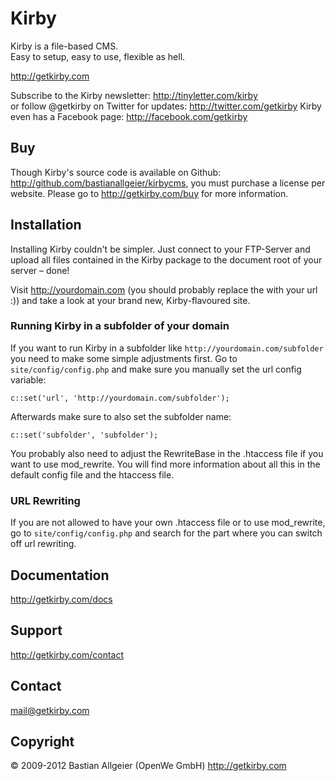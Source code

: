 # Kirby

Kirby is a file-based CMS.   
Easy to setup, easy to use, flexible as hell.

<http://getkirby.com>

Subscribe to the Kirby newsletter: <http://tinyletter.com/kirby>    
or follow @getkirby on Twitter for updates: <http://twitter.com/getkirby>
Kirby even has a Facebook page: <http://facebook.com/getkirby>


## Buy

Though Kirby's source code is available on Github: <http://github.com/bastianallgeier/kirbycms>, you must purchase a license per website. Please go to <http://getkirby.com/buy> for more information.


## Installation

Installing Kirby couldn't be simpler. Just connect to your FTP-Server and upload all files contained in the Kirby package to the document root of your server – done!

Visit <http://yourdomain.com> (you should probably replace the with your url :)) and take a look at your brand new, Kirby-flavoured site.


### Running Kirby in a subfolder of your domain

If you want to run Kirby in a subfolder like `http://yourdomain.com/subfolder` you need to make some simple adjustments first. Go to `site/config/config.php` and make sure you manually set the url config variable:
	
	c::set('url', 'http://yourdomain.com/subfolder');

Afterwards make sure to also set the subfolder name:

	c::set('subfolder', 'subfolder');

You probably also need to adjust the RewriteBase in the .htaccess file if you want to use mod_rewrite. You will find more information about all this in the default config file and the htaccess file.


### URL Rewriting

If you are not allowed to have your own .htaccess file or to use mod_rewrite, go to `site/config/config.php` and search for the part where you can switch off url rewriting. 


## Documentation
<http://getkirby.com/docs>


## Support
<http://getkirby.com/contact>


## Contact 
<mail@getkirby.com>


## Copyright

© 2009-2012 Bastian Allgeier (OpenWe GmbH)
<http://getkirby.com>